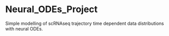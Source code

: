 # Neural_ODEs_Project
Simple modelling of scRNAseq trajectory time dependent data distributions with neural ODEs.
